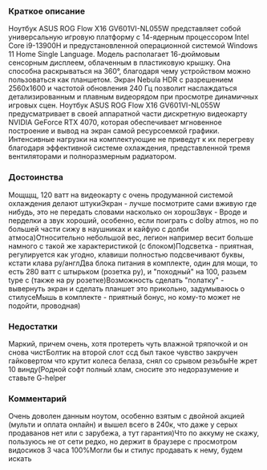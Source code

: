 ### **Краткое описание**
Ноутбук ASUS ROG Flow X16 GV601VI-NL055W представляет собой универсальную игровую платформу с 14-ядерным процессором Intel Core i9-13900H и предустановленной операционной системой Windows 11 Home Single Language. Модель располагает 16-дюймовым сенсорным дисплеем, облаченным в пластиковую крышку. Она способна раскрываться на 360°, благодаря чему устройством можно пользоваться как планшетом. Экран Nebula HDR с разрешением 2560x1600 и частотой обновления 240 Гц позволит наслаждаться детализированным и плавным видеорядом при просмотре динамичных игровых сцен.  Ноутбук ASUS ROG Flow X16 GV601VI-NL055W предусматривает в своей аппаратной части дискретную видеокарту NVIDIA GeForce RTX 4070, которая обеспечивает мгновенное построение и вывод на экран самой ресурсоемкой графики. Интенсивные нагрузки на комплектующие не приведут к их перегреву благодаря эффективной системе охлаждения, представленной тремя вентиляторами и полноразмерным радиатором.

### **Достоинства**
Мощщщ, 120 ватт на видеокарту с очень продуманной системой охлаждения делают штукиЭкран - лучше посмотрите сами вживую где нибудь, это не передать словами насколько он хорошЗвук - Вроде и перделки а звук хороший, особенно, если поиграть с dolby atmos, но по большей части сижу в наушниках и кайфую с долби атмоса)Относительно небольшой вес, легион например весит больше намного с такой же характеристикой (с блоком)Подсветка - приятная, регулируется как угодно, клавиши полностью подсвечивают буквы, кстати клава ру/англДва блока питания в комплекте, один для мощи, то есть 280 ватт с штырьком (розетка ру), и "походный" на 100, разьем type c (также на ру розетке)Возможность сделать "полатку" - вывернуть экран и сделать планшет это прикольно, задумываюсь о стилусеМышь в комплекте - приятный бонус, но кому-то может не подойти, проводная)

### **Недостатки**
Маркий, причем очень, хотя протереть чуть влажной тряпочкой и он снова чистБолтик на второй слот ссд был такое чувство закручен гайковертом что крутит колеса белаза, снял со срывом резьбыНе жрет 10 винду(Родной софт полный хлам, сносите это недоразумение и ставьте G-helper

### **Комментарий**
Очень доволен данным ноутом, особенно взятым с двойной акцией (мульти и оплата онлайн) и вышел всего в 240к, что даже у серых продаванов нет или с зарубежа, а тут гарантия)Что по аккуму не скажу, пользуюсь не от сети редко, но держит в браузере с просмотром видосиков 3 часа 100%Могли бы и стилус продавать к нему, будем искать

